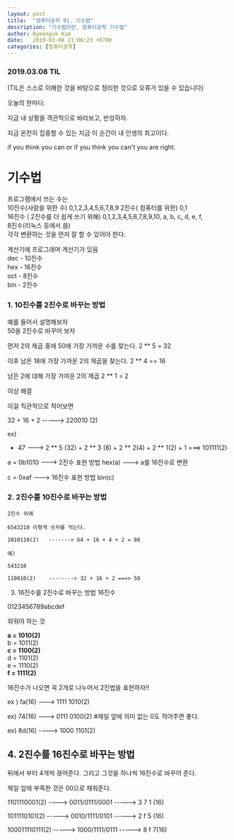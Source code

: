 ```yaml
---
layout: post
title:  "컴퓨터공학 01. 기수법"
description: "기수법이란, 컴퓨터공학 기수법"
author: Byeonguk Kim
date:   2019-03-08 21:06:23 +0700
categories: [컴퓨터공학]
---
```


### 2019.03.08 TIL

(TIL은 스스로 이해한 것을 바탕으로 정리한 것으로 오류가 있을 수 있습니다)

오늘의 한마디:

지금 내 상황을 객관적으로 바라보고, 반성하자.

지금 온전히 집중할 수 있는 지금 이 순간이 내 인생의 최고이다.



if you think you can or if you think you can't you are right.


# 기수법

프로그램에서 쓰는 수는  
10진수(사람을 위한 수)  0,1,2,3,4,5,6,7,8,9
2진수( 컴퓨터를 위한) 0,1    
16진수 ( 2진수를 더 쉽게 쓰기 위해) 0,1,2,3,4,5,6,7,8,9,10, a, b, c, d, e, f,    
8진수(리눅스 등에서 씀)      
각각 변환하는 것을 먼저 잘 할 수 있어야 한다.



계산기에 프로그래머 계산기가 있음   
dec - 10진수   
hex - 16진수   
oct - 8진수   
bin - 2진수     


### 1. 10진수를 2진수로 바꾸는 방법

예를 들어서 설명해보자    
50을 2진수로 바꾸어 보자    

먼저 2의 제곱 중에 50에 가장 가까운 수를 찾는다. 2 ** 5 = 32

이후 남은 18에 가장 가까운 2의 제곱을 찾는다. 2 ** 4 == 16

남은 2에 대해 가장 가까운 2의 제곱 2 ** 1 = 2

이상 해결 

이걸 직관적으로 적어보면 

32 + 16 + 2 -----> 220010 (2)

ex) 
* 47 ---> 2 ** 5 (32) + 2 ** 3 (8) + 2 ** 2(4) + 2 ** 1(2) + 1 ===> 101111(2)



a = 0b1010 ---> 2진수 표현 방법 hex(a) ---> a를 16진수로 변환

c = 0xaf ---> 16진수 표현 방법 bin(c)



### 2. 2진수를 10진수로 바꾸는 방법

```
2진수 위에 

6543210 이렇게 숫자를 적는다. 

1010110(2)   -------> 64 + 16 + 4 + 2 = 86

예)

543210

110010(2)    --------> 32 + 16 + 2 ===> 50
```


3. 16진수를 2진수로 바꾸는 방법
16진수

0123456789abcdef 

외워야 하는 것

**a = 1010(2)**   
b = 1011(2)   
**c = 1100(2)**    
d = 1101(2)    
e = 1110(2)  
**f = 1111(2)**  



16진수가 나오면 꼭 2개로 나누어서 2진법을 표현하자!!

ex ) fa(16) ---> 1111 1010(2)

ex) 74(16) ---> 0111 0100(2) #제일 앞에 의미 없는 0도 적어주면 좋다.

ex) 8d(16) ----> 1000 1101(2)


## 4. 2진수를 16진수로 바꾸는 방법

뒤에서 부터 4개씩 끊어준다. 그리고 그것을 하나씩 16진수로 바꾸어 준다.

제일 앞에 부족한 것은 00으로 채워준다.

1101110001(2) ---->   0011/0111/0001  ----->  3 7 1 (16)

1011110101(2) ----->  0010/1111/0101  -----> 2 f 5 (16)

100011110111(2) -----> 1000/1111/0111 -----> 8 f 7(16)